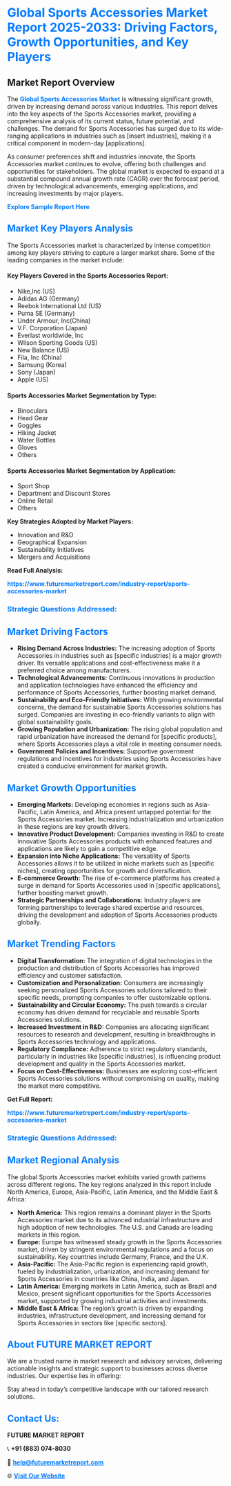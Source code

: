 <h1 style="color: #007BFF;">Global Sports Accessories Market Report 2025-2033: Driving Factors, Growth Opportunities, and Key Players</h1>

<section id="overview">
<h2>Market Report Overview</h2>
<p>The <a href="https://www.futuremarketreport.com/industry-report/sports-accessories-market" style="color: #007BFF; text-decoration: none;"><strong>Global Sports Accessories Market</strong></a> is witnessing significant growth, driven by increasing demand across various industries. This report delves into the key aspects of the Sports Accessories market, providing a comprehensive analysis of its current status, future potential, and challenges. The demand for Sports Accessories has surged due to its wide-ranging applications in industries such as [insert industries], making it a critical component in modern-day [applications].</p>
<p>As consumer preferences shift and industries innovate, the Sports Accessories market continues to evolve, offering both challenges and opportunities for stakeholders. The global market is expected to expand at a substantial compound annual growth rate (CAGR) over the forecast period, driven by technological advancements, emerging applications, and increasing investments by major players.</p>
</section>

<section id="overview">
<p><a href="https://www.futuremarketreport.com/request-sample/reportId=87290" style="color: #007BFF; text-decoration: none;"><strong>Explore Sample Report Here</strong></a></p>
</section>

<section id="key-players">
<h2 style="color: #007BFF;">Market Key Players Analysis</h2>
<p>The Sports Accessories market is characterized by intense competition among key players striving to capture a larger market share. Some of the leading companies in the market include:</p>
<h4>Key Players Covered in the Sports Accessories Report:</h4>
<ul><li>Nike,Inc (US)</li><li>Adidas AG (Germany)</li><li>Reebok International Ltd (US)</li><li>Puma SE (Germany)</li><li>Under Armour, Inc(China)</li><li>V.F. Corporation (Japan)</li><li>Everlast worldwide, Inc</li><li>Wilson Sporting Goods (US)</li><li>New Balance (US)</li><li>Fila, Inc (China)</li><li>Samsung (Korea)</li><li>Sony (Japan)</li><li>Apple (US)</li></ul>
<h4>Sports Accessories Market Segmentation by Type:</h4>
<ul><li>Binoculars</li><li>Head Gear</li><li>Goggles</li><li>Hiking Jacket</li><li>Water Bottles</li><li>Gloves</li><li>Others</li></ul>

<h4>Sports Accessories Market Segmentation by Application:</h4>
<ul><li>Sport Shop</li><li>Department and Discount Stores</li><li>Online Retail</li><li>Others</li></ul>
<p><strong>Key Strategies Adopted by Market Players:</strong></p>
<ul>
<li>Innovation and R&D</li>
<li>Geographical Expansion</li>
<li>Sustainability Initiatives</li>
<li>Mergers and Acquisitions</li>
</ul>
</section>

<section>
<p><strong>Read Full Analysis: </strong></p><a href="https://www.futuremarketreport.com/industry-report/sports-accessories-market" style="color: #007BFF; text-decoration: none;"><strong>https://www.futuremarketreport.com/industry-report/sports-accessories-market</strong></a>
<h3 style="color: #007BFF;">Strategic Questions Addressed:</h3>
</section>

<section id="driving-factors">
<h2 style="color: #007BFF;">Market Driving Factors</h2>
<ul>
<li><strong>Rising Demand Across Industries:</strong> The increasing adoption of Sports Accessories in industries such as [specific industries] is a major growth driver. Its versatile applications and cost-effectiveness make it a preferred choice among manufacturers.</li>
<li><strong>Technological Advancements:</strong> Continuous innovations in production and application technologies have enhanced the efficiency and performance of Sports Accessories, further boosting market demand.</li>
<li><strong>Sustainability and Eco-Friendly Initiatives:</strong> With growing environmental concerns, the demand for sustainable Sports Accessories solutions has surged. Companies are investing in eco-friendly variants to align with global sustainability goals.</li>
<li><strong>Growing Population and Urbanization:</strong> The rising global population and rapid urbanization have increased the demand for [specific products], where Sports Accessories plays a vital role in meeting consumer needs.</li>
<li><strong>Government Policies and Incentives:</strong> Supportive government regulations and incentives for industries using Sports Accessories have created a conducive environment for market growth.</li>
</ul>
</section>

<section id="growth-opportunities">
<h2 style="color: #007BFF;">Market Growth Opportunities</h2>
<ul>
<li><strong>Emerging Markets:</strong> Developing economies in regions such as Asia-Pacific, Latin America, and Africa present untapped potential for the Sports Accessories market. Increasing industrialization and urbanization in these regions are key growth drivers.</li>
<li><strong>Innovative Product Development:</strong> Companies investing in R&D to create innovative Sports Accessories products with enhanced features and applications are likely to gain a competitive edge.</li>
<li><strong>Expansion into Niche Applications:</strong> The versatility of Sports Accessories allows it to be utilized in niche markets such as [specific niches], creating opportunities for growth and diversification.</li>
<li><strong>E-commerce Growth:</strong> The rise of e-commerce platforms has created a surge in demand for Sports Accessories used in [specific applications], further boosting market growth.</li>
<li><strong>Strategic Partnerships and Collaborations:</strong> Industry players are forming partnerships to leverage shared expertise and resources, driving the development and adoption of Sports Accessories products globally.</li>
</ul>
</section>

<section id="trending-factors">
<h2 style="color: #007BFF;">Market Trending Factors</h2>
<ul>
<li><strong>Digital Transformation:</strong> The integration of digital technologies in the production and distribution of Sports Accessories has improved efficiency and customer satisfaction.</li>
<li><strong>Customization and Personalization:</strong> Consumers are increasingly seeking personalized Sports Accessories solutions tailored to their specific needs, prompting companies to offer customizable options.</li>
<li><strong>Sustainability and Circular Economy:</strong> The push towards a circular economy has driven demand for recyclable and reusable Sports Accessories solutions.</li>
<li><strong>Increased Investment in R&D:</strong> Companies are allocating significant resources to research and development, resulting in breakthroughs in Sports Accessories technology and applications.</li>
<li><strong>Regulatory Compliance:</strong> Adherence to strict regulatory standards, particularly in industries like [specific industries], is influencing product development and quality in the Sports Accessories market.</li>
<li><strong>Focus on Cost-Effectiveness:</strong> Businesses are exploring cost-efficient Sports Accessories solutions without compromising on quality, making the market more competitive.</li>
</ul>
</section>

<section>
<p><strong>Get Full Report: </strong></p><a href="https://www.futuremarketreport.com/industry-report/sports-accessories-market" style="color: #007BFF; text-decoration: none;"><strong>https://www.futuremarketreport.com/industry-report/sports-accessories-market</strong></a>
<h3 style="color: #007BFF;">Strategic Questions Addressed:</h3>
</section>


<section id="regional-analysis">
<h2 style="color: #007BFF;">Market Regional Analysis</h2>
<p>The global Sports Accessories market exhibits varied growth patterns across different regions. The key regions analyzed in this report include North America, Europe, Asia-Pacific, Latin America, and the Middle East & Africa:</p>
<ul>
<li><strong>North America:</strong> This region remains a dominant player in the Sports Accessories market due to its advanced industrial infrastructure and high adoption of new technologies. The U.S. and Canada are leading markets in this region.</li>
<li><strong>Europe:</strong> Europe has witnessed steady growth in the Sports Accessories market, driven by stringent environmental regulations and a focus on sustainability. Key countries include Germany, France, and the U.K.</li>
<li><strong>Asia-Pacific:</strong> The Asia-Pacific region is experiencing rapid growth, fueled by industrialization, urbanization, and increasing demand for Sports Accessories in countries like China, India, and Japan.</li>
<li><strong>Latin America:</strong> Emerging markets in Latin America, such as Brazil and Mexico, present significant opportunities for the Sports Accessories market, supported by growing industrial activities and investments.</li>
<li><strong>Middle East & Africa:</strong> The region’s growth is driven by expanding industries, infrastructure development, and increasing demand for Sports Accessories in sectors like [specific sectors].</li>
</ul>
</section>

<footer>
<h2 style="color: #007BFF;">About FUTURE MARKET REPORT</h2>
<p>We are a trusted name in market research and advisory services, delivering actionable insights and strategic support to businesses across diverse industries. Our expertise lies in offering:</p>

<p>Stay ahead in today’s competitive landscape with our tailored research solutions.</p>

<h2 style="color: #007BFF;">Contact Us:</h2>
<p><strong>FUTURE MARKET REPORT</strong></p>
<p>📞 <strong>+91 (883) 074-8030</strong></p>
<p>📧 <strong><a href="mailto:help@futuremarketreport.com" style="color: #007BFF;">help@futuremarketreport.com</a></strong></p>
<p>🌐 <strong><a href="https://www.futuremarketreport.com/" style="color: #007BFF;">Visit Our Website</a></strong></p>
</footer>